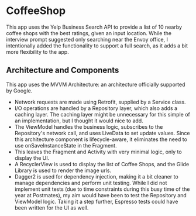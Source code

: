# CoffeeShop

This app uses the Yelp Business Search API to provide a list of 10 nearby coffee shops with the best ratings, given an input location. While the interview prompt suggested only searching near the Envoy office, I intentionally added the functionality to support a full search, as it adds a bit more flexibility to the app.

## Architecture and Components

This app uses the MVVM Architecture: an architecture officially supported by Google. 

- Network requests are made using Retrofit, supplied by a Service class. 
- I/O operations are handled by a Repository layer, which also adds a caching layer. The caching layer might be unnecessary for this simple of an implementation, but I thought it would nice to add. 
- The ViewModel handles the business logic, subscribes to the Repository's network call, and uses LiveData to set update values. Since this architecture component is lifecycle-aware, it eliminates the need to use onSaveInstanceState in the Fragment. 
- This leaves the Fragment and Activity with very minimal logic, only to display the UI.
- A RecyclerView is used to display the list of Coffee Shops, and the Glide Library is used to render the image urls.
- Dagger2 is used for dependency injection, making it a bit cleaner to manage dependencies and perform unit testing. While I did not implement unit tests (due to time constraints during this busy time of the year at Postmates), my aim would have been to test the Repository and ViewModel logic. Taking it a step further, Espresso tests could have been written for the UI as well.


